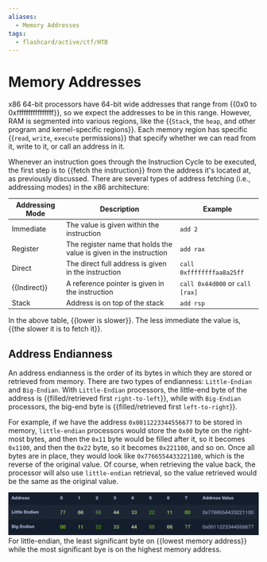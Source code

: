 ```yaml
---
aliases:
  - Memory Addresses
tags:
  - flashcard/active/ctf/HTB
---
```


# Memory Addresses

x86 64-bit processors have 64-bit wide addresses that range from {{0x0 to 0xffffffffffffffff}}, so we expect the addresses to be in this range. However, RAM is segmented into various regions, like the {{`Stack`, the `heap`, and other program and kernel-specific regions}}. Each memory region has specific {{`read`, `write`, `execute` permissions}} that specify whether we can read from it, write to it, or call an address in it.

Whenever an instruction goes through the Instruction Cycle to be executed, the first step is to {{fetch the instruction}} from the address it's located at, as previously discussed. There are several types of address fetching (i.e., addressing modes) in the x86 architecture:  

| Addressing Mode | Description | Example |
|-----------------|-------------|----------|
| Immediate | The value is given within the instruction | `add 2` |
| Register | The register name that holds the value is given in the instruction | `add rax` |
| Direct | The direct full address is given in the instruction | `call 0xffffffffaa8a25ff` |
| {{Indirect}} | A reference pointer is given in the instruction | `call 0x44d000` or `call [rax]` |
| Stack | Address is on top of the stack | `add rsp` |
In the above table, {{lower is slower}}. The less immediate the value is, {{the slower it is to fetch it}}. <!--SR:!2000-01-01,1,250!2000-01-01,1,250!2025-02-02,3,250-->

## Address Endianness

An address endianness is the order of its bytes in which they are stored or retrieved from memory. There are two types of endianness: `Little-Endian` and `Big-Endian`. With `Little-Endian` processors, the little-end byte of the address is {{filled/retrieved first `right-to-left`}}, while with `Big-Endian` processors, the big-end byte is {{filled/retrieved first `left-to-right`}}.

For example, if we have the address `0x0011223344556677` to be stored in memory, `little-endian` processors would store the `0x00` byte on the right-most bytes, and then the `0x11` byte would be filled after it, so it becomes `0x1100`, and then the `0x22` byte, so it becomes `0x221100`, and so on. Once all bytes are in place, they would look like `0x7766554433221100`, which is the reverse of the original value. Of course, when retrieving the value back, the processor will also use `little-endian` retrieval, so the value retrieved would be the same as the original value. <!--SR:!2025-02-02,3,250!2025-02-02,3,250!2000-01-01,1,250-->

![alt text](<../linked images/endianness.png>)
For little-endian, the least significant byte on {{lowest memory address}} while the most significant bye is on the highest memory address. <!--SR:!2025-02-02,3,250-->

